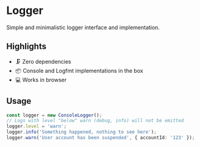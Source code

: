 # Logger

Simple and minimalistic logger interface and implementation.

## Highlights

- 🗜 Zero dependencies
- 📦 Console and Logfmt implementations in the box
- 💻 Works in browser

## Usage

```ts
const logger = new ConsoleLogger();
// Logs with level "below" warn (debug, info) will not be emitted
logger.level = 'warn';
logger.info('Something happened, nothing to see here');
logger.warn('User account has been suspended', { accountId: '123' });
```
